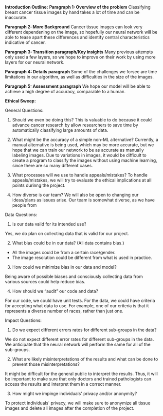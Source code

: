 <!---
**Project Description:**

I will focus on creating neural network (NNs) that is able to accurately detect breast cancer from tissue images. There are many publicly available datasets of tissue images available online. Each pixel in the tissue image will be classified as "nucleus", "boundary", or "not nucleus and not boundary". After this classification, the neural network will then create a black and white image of only the nuclei. 

After segmenting the nuclei, features need to be computed. I envision using features like the nuclei's shape, area, and perimter. Nuclei in tissue images of an invasive breast cancer lesion will be larger and more distorted than nuclei in normal tissue images. By computing these features, the neural network will be able to predict when a tissue image is normal or when it shows the presence of a breast cancer lesion. 

Here is an example of a benign tissue image. 
<img src="benign.JPG" alt="benign" width="300"/>

Here is an example of an invasive tissue image.
<img src="invasive.JPG" alt="invasive" width="300"/>

The main goal of this project is to create a tool that helps doctors during their diagnoses. Doctors will be able to check their diagnoses of a patient's tissue sample. This tool will be extremely helpful in making sure that doctors do not misdiagnose a patient or even recommend treatment when no treatment is needed. 


**Project Goals:**
1. Create a neural network that segments each pixel into nucleus, boundary, or not nucleus and not boundary.
2. Compute various features.
3. Train the NN to be able to detect invasive vs. benign breast cancer lesions by looking at tissue images. 
-->

**Introduction Outline:**
**Paragraph 1: Overview of the problem** Classifying breast cancer tissue images by hand takes a lot of time and can be inaccurate.

**Paragraph 2: More Background** Cancer tissue images can look very different dependening on the image, so hopefully our neural network will be able to tease apart these differences and identify central characteristics indicative of cancer.

**Paragraph 3: Transition paragraph/Key insights** Many previous attempts only used a few layers, so we hope to improve on their work by using more layers for our neural network.

**Paragraph 4: Details paragraph** Some of the challenges we forsee are time limitations in our algorithm, as well as difficulties in the size of the images.

**Paragraph 5: Assessment paragraph** We hope our model will be able to achieve a high degree of accuracy, comparable to a human.

**Ethical Sweep:**

General Questions:
1. Should we even be doing this?
This is valuable to do because it could advance cancer research by allow researchers to save time by automatically classifying large amounts of data. 

2. What might be the accuracy of a simple non-ML alternative?
Currently, a manual alternative is being used, which may be more accurate, but we hope that we can train our network to be as accurate as manually labeling images. Due to variations in images, it would be difficult to create a program to classify the images without using machine learning, since there are so many different cases.

3. What processes will we use to handle appeals/mistakes?
To handle appeals/mistakes, we will try to evaluate the ethical implications at all points durinng the project.

4. How diverse is our team?
We will also be open to changing our ideas/plans as issues arise. Our team is somewhat diverse, as we have people from  

Data Questions:

1. Is our data valid for its intended use?

Yes, we do plan on collecting data that is valid for our project.

2. What bias could be in our data? (All data contains bias.)

- All the images could be from a certain race/gender. 
- The image resolution could be different from what is used in practice.

3. How could we minimize bias in our data and model?

Being aware of possible biases and consciously collecting data from various sources could help reduce bias.

4. How should we “audit” our code and data?

For our code, we could have unit tests. For the data, we could have criteria for accepting what data to use. For example, one of our criteria is that it represents a diverse number of races, rather than just one.


Impact Questions:
1. Do we expect different errors rates for different sub-groups in the data?

We do not expect different error rates for different sub-groups in the data. We anticipate that the neural network will perform the same for all of the sub-groups. 

2. What are likely misinterpretations of the results and what can be done to prevent those misinterpretations?

It might be difficult for the general public to interpret the results. Thus, it will be important to make sure that only doctors and trained pathologists can access the results and interpret them in a correct manner. 

3. How might we impinge individuals' privacy and/or anonymity?

To protect individuals' privacy, we will make sure to anonymize all tissue images and delete all images after the completion of the project. 
